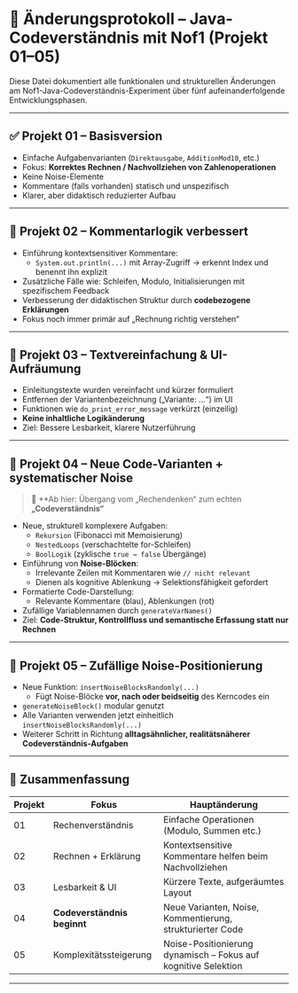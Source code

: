 # 📘 Änderungsprotokoll – Java-Codeverständnis mit Nof1 (Projekt 01–05)

Diese Datei dokumentiert alle funktionalen und strukturellen Änderungen am Nof1-Java-Codeverständnis-Experiment über fünf aufeinanderfolgende Entwicklungsphasen.

---

## ✅ Projekt 01 – Basisversion

- Einfache Aufgabenvarianten (`Direktausgabe`, `AdditionMod10`, etc.)
- Fokus: **Korrektes Rechnen / Nachvollziehen von Zahlenoperationen**
- Keine Noise-Elemente
- Kommentare (falls vorhanden) statisch und unspezifisch
- Klarer, aber didaktisch reduzierter Aufbau

---

## 🔄 Projekt 02 – Kommentarlogik verbessert

- Einführung kontextsensitiver Kommentare:
    - `System.out.println(...)` mit Array-Zugriff → erkennt Index und benennt ihn explizit
- Zusätzliche Fälle wie: Schleifen, Modulo, Initialisierungen mit spezifischem Feedback
- Verbesserung der didaktischen Struktur durch **codebezogene Erklärungen**
- Fokus noch immer primär auf „Rechnung richtig verstehen“

---

## 🧼 Projekt 03 – Textvereinfachung & UI-Aufräumung

- Einleitungstexte wurden vereinfacht und kürzer formuliert
- Entfernen der Variantenbezeichnung („Variante: ...“) im UI
- Funktionen wie `do_print_error_message` verkürzt (einzeilig)
- **Keine inhaltliche Logikänderung**
- Ziel: Bessere Lesbarkeit, klarere Nutzerführung

---

## 🧠 Projekt 04 – Neue Code-Varianten + systematischer Noise

> 🔁 **Ab hier: Übergang vom „Rechendenken“ zum echten **„Codeverständnis“**

- Neue, strukturell komplexere Aufgaben:
    - `Rekursion` (Fibonacci mit Memoisierung)
    - `NestedLoops` (verschachtelte for-Schleifen)
    - `BoolLogik` (zyklische `true → false` Übergänge)
- Einführung von **Noise-Blöcken**:
    - Irrelevante Zeilen mit Kommentaren wie `// nicht relevant`
    - Dienen als kognitive Ablenkung → Selektionsfähigkeit gefordert
- Formatierte Code-Darstellung:
    - Relevante Kommentare (blau), Ablenkungen (rot)
- Zufällige Variablennamen durch `generateVarNames()`
- Ziel: **Code-Struktur, Kontrollfluss und semantische Erfassung statt nur Rechnen**

---

## 🎲 Projekt 05 – Zufällige Noise-Positionierung

- Neue Funktion: `insertNoiseBlocksRandomly(...)`
    - Fügt Noise-Blöcke **vor, nach oder beidseitig** des Kerncodes ein
- `generateNoiseBlock()` modular genutzt
- Alle Varianten verwenden jetzt einheitlich `insertNoiseBlocksRandomly(...)`
- Weiterer Schritt in Richtung **alltagsähnlicher, realitätsnäherer Codeverständnis-Aufgaben**

---

## 📌 Zusammenfassung

| Projekt | Fokus                         | Hauptänderung                                                |
|---------|-------------------------------|--------------------------------------------------------------|
| 01      | Rechenverständnis             | Einfache Operationen (Modulo, Summen etc.)                   |
| 02      | Rechnen + Erklärung           | Kontextsensitive Kommentare helfen beim Nachvollziehen       |
| 03      | Lesbarkeit & UI               | Kürzere Texte, aufgeräumtes Layout                           |
| 04      | **Codeverständnis beginnt**   | Neue Varianten, Noise, Kommentierung, strukturierter Code    |
| 05      | Komplexitätssteigerung        | Noise-Positionierung dynamisch – Fokus auf kognitive Selektion|

---

